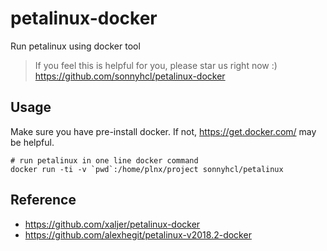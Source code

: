 # petalinux-docker
Run petalinux using docker tool

> If you feel this is helpful for you, please star us right now :)
> <https://github.com/sonnyhcl/petalinux-docker>

## Usage
Make sure you have pre-install docker. If not, <https://get.docker.com/> may be helpful.
```
# run petalinux in one line docker command
docker run -ti -v `pwd`:/home/plnx/project sonnyhcl/petalinux
```

## Reference
- <https://github.com/xaljer/petalinux-docker>
- <https://github.com/alexhegit/petalinux-v2018.2-docker>
